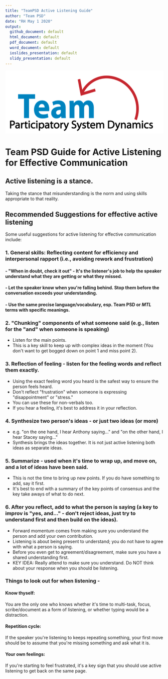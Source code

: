 ```yaml
---
title: "TeamPSD Active Listening Guide"
author: "Team PSD"
date: "RH May 1 2020"
output: 
  github_document: default
  html_document: default
  pdf_document: default
  word_document: default
  ioslides_presentation: default
  slidy_presentation: default
---
```


<img src = "https://github.com/lzim/teampsd/blob/teampsd_style/teampsd_logo/team_psd_logo_sm.png"
     height = "200" width = "600">  
     
# Team PSD Guide for Active Listening for Effective Communication


## Active listening is a stance. 
Taking the stance that misunderstanding is the norm and using skills appropriate to that reality.

## Recommended Suggestions for effective active listening
Some useful suggestions for active listening for effective communication include:

### 1. General skills: Reflecting content for efficiency and interpersonal rapport (i.e., avoiding rework and frustration)
#### - "When in doubt, check it out" - It's the listener's job to help the speaker understand what they are getting or what they missed.
#### - Let the speaker know when you're falling behind. Stop them before the conversation exceeds your understanding.
#### - Use the same precise language/vocabulary, esp. Team PSD or _MTL_ terms with specific meanings.

### 2. "Chunking" components of what someone said (e.g., listen for the "and" when someone is speaking)
- Listen for the main points.
- This is a key skill to keep up with complex ideas in the moment (You don't want to get bogged down on point 1 and miss point 2).

### 3. Reflection of feeling - listen for the feeling words and reflect them exactly. 
- Using the exact feeling word you heard is the safest way to ensure the person feels heard. 
- Don't reflect "frustration" when someone is expressing "disappointment" or "stress."
- You can use these for non-verbals too.
- If you hear a feeling, it's best to address it in your reflection.

### 4. Synthesize two person's ideas - or just two ideas (or more)
- e.g. "on the one hand, I hear Anthony saying..." and "on the other hand, I hear Stacey saying..."
- Synthesis brings the ideas together. It is not just active listening both ideas as separate ideas.

### 5. Summarize - used when it's time to wrap up, and move on, and a lot of ideas have been said.
- This is not the time to bring up new points. If you do have something to add, say it first.
- It's best to end with a summary of the key points of consensus and the key take aways of what to do next.

### 6. After you reflect, add to what the person is saying (a key to improv is "yes, and..." - don't reject ideas, just try to understand first and then build on the ideas).
- Forward momentum comes from making sure you understand the person and add your own contribution.
- Listening is about being present to understand; you do not have to agree with what a person is saying.
- Before you even get to agreement/disagreement, make sure you have a shared understanding first.
- KEY IDEA: Really attend to make sure you understand. Do NOT think about your response when you should be listening.

### Things to look out for when listening -
#### Know thyself:
You are the only one who knows whether it's time to multi-task, focus, scribe/document as a form of listening, or whether typing would be a distraction.
#### Repetition cycle: 
If the speaker you're listening to keeps repeating something, your first move should be to assume that you're missing something and ask what it is.
#### Your own feelings:
If you're starting to feel frustrated, it's a key sign that you should use active listening to get back on the same page.
